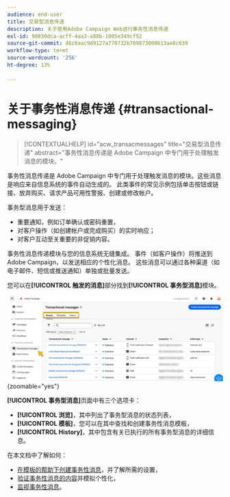 ```yaml
---
audience: end-user
title: 交易型消息传递
description: 关于使用Adobe Campaign Web进行事务性消息传递
exl-id: 90830dca-acff-4aa3-a88b-1005e349cf52
source-git-commit: d6c6aac9d9127a770732b709873008613ae8c639
workflow-type: tm+mt
source-wordcount: '256'
ht-degree: 13%

---
```


# 关于事务性消息传递 {#transactional-messaging}

>[!CONTEXTUALHELP]
>id="acw_transacmessages"
>title="交易型消息传递"
>abstract="事务性消息传递是 Adobe Campaign 中专门用于处理触发消息的模块。"

<!-- >>[!CONTEXTUALHELP]
>id="acw_transacmessages_exclusionlogs"
>title="Transactional messaging exclusion logs"
>abstract="Transactional messaging exclusion logs" -->

事务性消息传递是 Adobe Campaign 中专门用于处理触发消息的模块。这些消息是响应来自信息系统的事件自动生成的。 此类事件的常见示例包括单击按钮或链接、放弃购买、请求产品可用性警报、创建或修改帐户。

事务型消息用于发送：

* 重要通知，例如订单确认或密码重置，
* 对客户操作（如创建帐户或完成购买）的实时响应；
* 对客户互动至关重要的非促销内容。

事务性消息传递模块与您的信息系统无缝集成。 事件（如客户操作）将推送到Adobe Campaign，以发送相应的个性化消息。 这些消息可以通过各种渠道（如电子邮件、短信或推送通知）单独或批量发送。

您可以在&#x200B;**[!UICONTROL 触发的消息]**&#x200B;部分找到&#x200B;**[!UICONTROL 事务型消息]**&#x200B;模块。

![显示触发的消息及其状态的事务性消息传递接口](assets/transactional.png){zoomable="yes"}

**[!UICONTROL 事务型消息]**&#x200B;页面中有三个选项卡：

* **[!UICONTROL 浏览]**，其中列出了事务型消息的状态列表，
* **[!UICONTROL 模板]**，您可以在其中查找和创建事务性消息模板，
* **[!UICONTROL History]**，其中包含有关已执行的所有事务型消息的详细信息。

在本文档中了解如何：

* [在模板的帮助下创建事务性消息](create-transactional.md)，并了解所需的设置，
* [验证事务性消息的内容](validate-transactional.md)并模拟个性化，
* [监视事务性消息](monitor-transactional.md)。